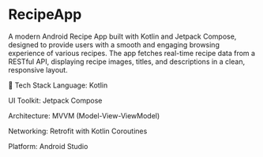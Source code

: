 ﻿# RecipeApp
A modern Android Recipe App built with Kotlin and Jetpack Compose, designed to provide users with a smooth and engaging browsing experience of various recipes. The app fetches real-time recipe data from a RESTful API, displaying recipe images, titles, and descriptions in a clean, responsive layout.

🔧 Tech Stack
Language: Kotlin

UI Toolkit: Jetpack Compose

Architecture: MVVM (Model-View-ViewModel)

Networking: Retrofit with Kotlin Coroutines

Platform: Android Studio
